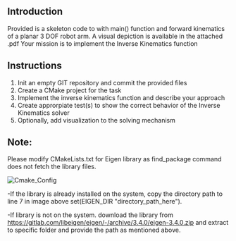 ## Introduction

Provided is a skeleton code to with main() function and forward kinematics of a planar 3 DOF robot arm. 
A visual depiction is available in the attached .pdf
Your mission is to implement the Inverse Kinematics function

## Instructions
1. Init an empty GIT repository and commit the provided files
2. Create a CMake project for the task
3. Implement the inverse kinematics function and describe your approach
4. Create approrpiate test(s) to show the correct behavior of the Inverse Kinematics solver
5. Optionally, add visualization to the solving mechanism


## Note: 

Please modify CMakeLists.txt for Eigen library as find_package command does not fetch the library files.  

![Cmake_Config](https://github.com/VP168/inverse_kinematics_solution/assets/71966193/1de22e31-b473-471d-816d-160e8f1d73de)

-If the library is already installed on the system, copy the directory path to line 7 in image above set(EIGEN_DIR "directory_path_here").

-If library is not on the system. download the library from https://gitlab.com/libeigen/eigen/-/archive/3.4.0/eigen-3.4.0.zip and extract to specific folder and provide the path as mentioned above.
